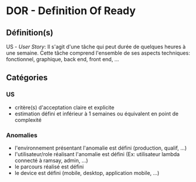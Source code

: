 # DOR - Definition Of Ready

## Définition(s)

US - _User Story_: Il s'agit d'une tâche qui peut durée de quelques heures à une semaine.
Cette tâche comprend l'ensemble de ses aspects techniques: fonctionnel, graphique, back end, front end, ...

## Catégories

### US

- critère(s) d'acceptation claire et explicite
- estimation défini et inférieur à 1 semaines ou équivalent en point de complexité

### Anomalies

- l'environnement présentant l'anomalie est défini (production, qualif, ...)
- l'utilisateur/role réalisant l'anomalie est défini (Ex: utilisateur lambda connecté à ramsay, admin, ...)
- le parcours réalisé est défini
- le device est défini (mobile, desktop, application mobile, ...)
